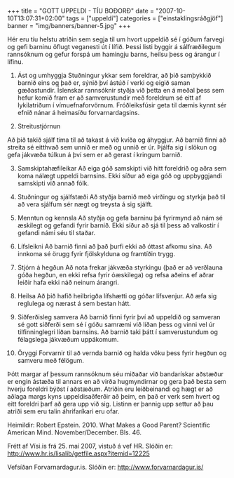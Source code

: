 +++
title = "GOTT UPPELDI - TÍU BOÐORÐ"
date = "2007-10-10T13:07:31+02:00"
tags = ["uppeldi"]
categories = ["einstaklingsráðgjöf"]
banner = "img/banners/banner-5.jpg"
+++

Hér eru tíu helstu atriðin sem segja til um hvort uppeldið sé í góðum farvegi og gefi barninu öflugt veganesti út í lífið. Þessi listi byggir á sálfræðilegum rannsóknum og gefur forspá um hamingju barns, heilsu þess og árangur í lífinu.

1. Ást og umhyggja
Stuðningur ykkar sem foreldrar, að þið samþykkið barnið eins og það er, sýnið því ástúð í verki og eigið saman gæðastundir. Íslenskar rannsóknir styðja við þetta en á meðal þess sem hefur komið fram er að samverustundir með foreldrum sé eitt af lykilatriðum í vímuefnaforvörnum. Fróðleiksfúsir geta til dæmis kynnt sér efnið nánar á heimasíðu forvarnardagsins.    

2. Streitustjórnun

Að þið takið sjálf tíma til að takast á við kvíða og áhyggjur. Að barnið finni að streita sé eitthvað sem unnið er með og unnið er úr. Þjálfa sig í slökun og gefa jákvæða túlkun á því sem er að gerast í kringum barnið.

3. Samskiptahæfileikar
Að eiga góð samskipti við hitt foreldrið og aðra sem koma nálægt uppeldi barnsins. Ekki síður að eiga góð og uppbyggjandi samskipti við annað fólk.

4. Stuðningur og sjálfstæði
Að styðja barnið með virðingu og styrkja það til að vera sjálfum sér nægt og treysta á sig sjálft.

5. Menntun og kennsla
Að styðja og gefa barninu þá fyrirmynd að nám sé æskilegt og gefandi fyrir barnið. Ekki síður að sjá til þess að valkostir í gefandi námi séu til staðar.

6. Lífsleikni
Að barnið finni að það þurfi ekki að óttast afkomu sína. Að innkoma sé örugg fyrir fjölskylduna og framtíðin trygg.

7. Stjórn á hegðun
Að nota frekar jákvæða styrkingu (það er að verðlauna góða hegðun, en ekki refsa fyrir óæskilega) og refsa aðeins ef aðrar leiðir hafa ekki náð neinum árangri.

8. Heilsa
Að þið hafið heilbrigða lífshætti og góðar lífsvenjur. Að æfa sig reglulega og nærast á sem bestan hátt.

9. Siðferðisleg samvera
Að barnið finni fyrir því að uppeldið og samveran sé gott siðferði sem sé í góðu samræmi við líðan þess og vinni vel úr tilfinninglegri líðan barnsins. Að barnið taki þátt í samverustundum og félagslega jákvæðum uppákomum.

10. Öryggi
Forvarnir til að vernda barnið og halda vöku þess fyrir hegðun og samveru með félögum.

Þótt margar af þessum rannsóknum séu miðaðar við bandarískar aðstæður er engin ástæða til annars en að virða hugmyndirnar og gera það besta sem hverju foreldri býðst í aðstæðum. Atriðin eru leiðbeinandi og hægt er að aðlaga margs kyns uppeldisaðferðir að þeim, en það er verk sem hvert og eitt foreldri þarf að gera upp við sig. Listinn er þannig upp settur að þau atriði sem eru talin áhrifaríkari eru ofar.

Heimildir:
Robert Epstein. 2010. What Makes a Good Parent? Scientific American Mind. November/December. Bls. 46.

Frétt af Vísi.is frá 25. maí 2007, vistuð á vef HR. Slóðin er: http://www.hr.is/lisalib/getfile.aspx?itemid=12225

Vefsíðan Forvarnardagur.is. Slóðin er: http://www.forvarnardagur.is/
